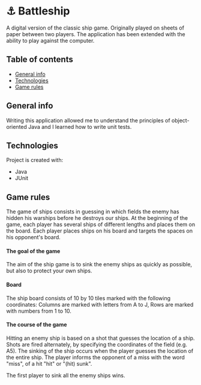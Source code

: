 # ⚓ Battleship
A digital version of the classic ship game.
Originally played on sheets of paper between two players. 
The application has been extended with the ability to play against the computer.

## Table of contents
* [General info](#general-info)
* [Technologies](#technologies)
* [Game rules](#game-rules)

## General info
Writing this application allowed me to understand the principles of object-oriented Java and I learned how to write unit tests.

## Technologies
Project is created with:
* Java
* JUnit

## Game rules
The game of ships consists in guessing in which fields the enemy has hidden his warships before he destroys our ships. 
At the beginning of the game, each player has several ships of different lengths and places them on the board. 
Each player places ships on his board and targets the spaces on his opponent's board.

#### The goal of the game
The aim of the ship game is to sink the enemy ships as quickly as possible, but also to protect your own ships.

#### Board
The ship board consists of 10 by 10 tiles marked with the following coordinates:
Columns are marked with letters from A to J,
Rows are marked with numbers from 1 to 10.

#### The course of the game
Hitting an enemy ship is based on a shot that guesses the location of a ship. 
Shots are fired alternately, by specifying the coordinates of the field (e.g. A5). 
The sinking of the ship occurs when the player guesses the location of the entire ship. 
The player informs the opponent of a miss with the word "miss", of a hit "hit" or "(hit) sunk".

The first player to sink all the enemy ships wins.
